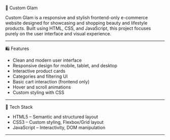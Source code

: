 💄 Custom Glam

Custom Glam is a responsive and stylish frontend-only e-commerce website designed for showcasing and shopping beauty and lifestyle products. Built using HTML, CSS, and JavaScript, this project focuses purely on the user interface and visual experience.

---

🛍️ Features

- Clean and modern user interface
- Responsive design for mobile, tablet, and desktop
- Interactive product cards
- Categories and filtering UI
- Basic cart interaction (frontend only)
- Hover and scroll animations
- Custom styling with CSS

---

🧰 Tech Stack

- HTML5 – Semantic and structured layout
- CSS3 – Custom styling, Flexbox/Grid layout
- JavaScript  – Interactivity, DOM manipulation

---
